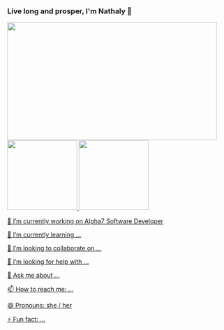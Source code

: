 ### Live long and prosper, I'm Nathaly 🖖


<img src="https://i.imgur.com/VUBtXys.gif" width="480" height="270" frameBorder="0" class="giphy-embed" allowFullScreen/>


<div>
<a href="https://github.com/NathalyCristinaS">
<img height="160em" src="https://github-readme-stats.vercel.app/api/top-langs/?username=NathalyCristinaS&layout=compact&langs_count=7&theme=tokyonight"/>
<img height="160em" src="https://github-readme-stats.vercel.app/api?username=NathalyCristinaS&show_icons=true&theme=tokyonight&include_all_commits=true&count_private=true"/>
</div>

   🔭 I’m currently working on Alpha7 Software Developer
  
   🌱 I’m currently learning ...
   
  👯 I’m looking to collaborate on ...
 
  🤔 I’m looking for help with ...
 
  💬 Ask me about ...
 
  📫 How to reach me: ...
 
  😄 Pronouns: she / her
 
  ⚡ Fun fact: ...

